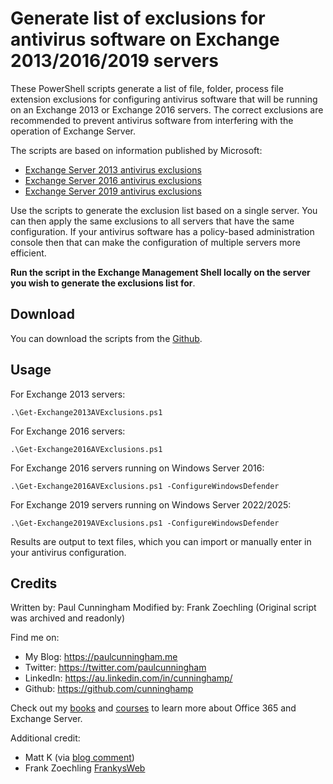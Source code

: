 # Generate list of exclusions for antivirus software on Exchange 2013/2016/2019 servers

These PowerShell scripts generate a list of file, folder, process file extension exclusions for configuring antivirus software that will be running on an Exchange 2013 or Exchange 2016 servers. The correct exclusions are recommended to prevent antivirus software from interfering with the operation of Exchange Server.

The scripts are based on information published by Microsoft:

- [Exchange Server 2013 antivirus exclusions](https://technet.microsoft.com/en-us/library/bb332342(v=exchg.150).aspx)
- [Exchange Server 2016 antivirus exclusions](https://technet.microsoft.com/en-us/library/bb332342(v=exchg.160).aspx)
- [Exchange Server 2019 antivirus exclusions](https://learn.microsoft.com/en-us/Exchange/antispam-and-antimalware/windows-antivirus-software?redirectedfrom=MSDN&view=exchserver-2019)

Use the scripts to generate the exclusion list based on a single server. You can then apply the same exclusions to all servers that have the same configuration. If your antivirus software has a policy-based administration console then that can make the configuration of multiple servers more efficient.

**Run the script in the Exchange Management Shell locally on the server you wish to generate the exclusions list for**.

## Download

You can download the scripts from the [Github](https://github.com/FrankysWeb/ExchangeServerAntivirusExclusions).

## Usage

For Exchange 2013 servers:

```
.\Get-Exchange2013AVExclusions.ps1
```

For Exchange 2016 servers:

```
.\Get-Exchange2016AVExclusions.ps1
```

For Exchange 2016 servers running on Windows Server 2016:

```
.\Get-Exchange2016AVExclusions.ps1 -ConfigureWindowsDefender
```

For Exchange 2019 servers running on Windows Server 2022/2025:

```
.\Get-Exchange2019AVExclusions.ps1 -ConfigureWindowsDefender
```
Results are output to text files, which you can import or manually enter in your antivirus configuration.

## Credits
Written by: Paul Cunningham
Modified by: Frank Zoechling (Original script was archived and readonly)

Find me on:

* My Blog:	https://paulcunningham.me
* Twitter:	https://twitter.com/paulcunningham
* LinkedIn:	https://au.linkedin.com/in/cunninghamp/
* Github:	https://github.com/cunninghamp

Check out my [books](https://paulcunningham.me/books/) and [courses](https://paulcunningham.me/training/) to learn more about Office 365 and Exchange Server.

Additional credit:

* Matt K (via [blog comment](http://exchangeserverpro.com/powershell-script-exchange-2013-antivirus-exclusions/#comment-244497))
* Frank Zoechling [FrankysWeb](https://www.frankysweb.de)
